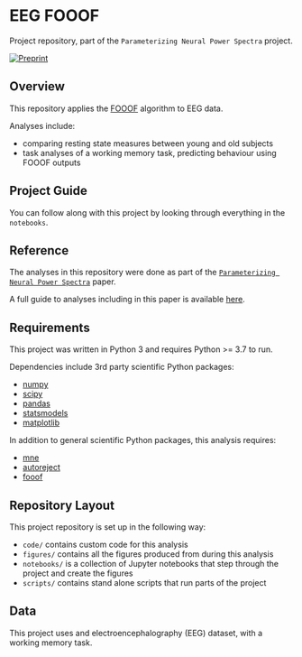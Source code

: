 # EEG FOOOF

Project repository, part of the `Parameterizing Neural Power Spectra` project.

[![Preprint](https://img.shields.io/badge/preprint-10.1101/299859-informational.svg)](https://doi.org/10.1101/299859)

## Overview

This repository applies the [FOOOF](http://github.com/fooof-tools/fooof) algorithm to EEG data.

Analyses include:
- comparing resting state measures between young and old subjects
- task analyses of a working memory task, predicting behaviour using FOOOF outputs

## Project Guide

You can follow along with this project by looking through everything in the `notebooks`.

## Reference

The analyses in this repository were done as part of the
[`Parameterizing Neural Power Spectra`](https://doi.org/10.1101/299859) paper.

A full guide to analyses including in this paper is available
[here](https://github.com/fooof-tools/Paper).

## Requirements

This project was written in Python 3 and requires Python >= 3.7 to run.

Dependencies include 3rd party scientific Python packages:
- [numpy](https://github.com/numpy/numpy)
- [scipy](https://github.com/scipy/scipy)
- [pandas](https://github.com/pandas-dev/pandas)
- [statsmodels](https://github.com/statsmodels/statsmodels)
- [matplotlib](https://github.com/matplotlib/matplotlib)

In addition to general scientific Python packages, this analysis requires:

- [mne](https://github.com/mne-tools/mne-python)
- [autoreject](https://github.com/autoreject/autoreject)
- [fooof](https://github.com/fooof-tools/fooof)

## Repository Layout

This project repository is set up in the following way:

- `code/` contains custom code for this analysis
- `figures/` contains all the figures produced from during this analysis
- `notebooks/` is a collection of Jupyter notebooks that step through the project and create the figures
- `scripts/` contains stand alone scripts that run parts of the project

## Data

This project uses and electroencephalography (EEG) dataset, with a working memory task.
